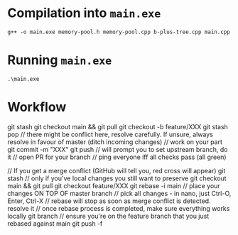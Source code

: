 # Compilation into `main.exe`

`g++ -o main.exe memory-pool.h memory-pool.cpp b-plus-tree.cpp main.cpp`

# Running `main.exe`

`.\main.exe`

# Workflow

git stash git checkout main && git pull git checkout -b feature/XXX git stash
pop // there might be conflict here, resolve carefully. If unsure, always
resolve in favour of master (ditch incoming changes) // work on your part git
commit -m "XXX" git push // will prompt you to set upstream branch, do it //
open PR for your branch // ping everyone iff all checks pass (all green)

// If you get a merge conflict (GitHub will tell you, red cross will appear) git
stash // only if you've local changes you still want to preserve git checkout
main && git pull git checkout feature/XXX git rebase -i main // place your
changes ON TOP OF master branch // pick all changes - in nano, just Ctrl-O,
Enter, Ctrl-X // rebase will stop as soon as merge conflict is detected. resolve
it // once rebase process is completed, make sure everything works locally git
branch // ensure you're on the feature branch that you just rebased against main
git push -f
